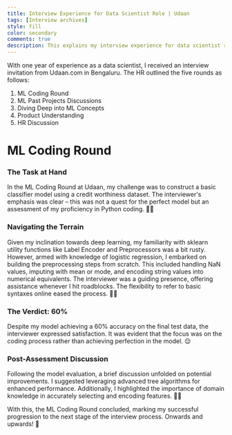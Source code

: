 ```yaml
---
title: Interview Experience for Data Scientist Role | Udaan
tags: [Interview archives]
style: fill
color: secondary
comments: true
description: This explains my interview experience for data scientist role at Udaan in detail.
---
```


With one year of experience as a data scientist, I received an interview invitation from Udaan.com in Bengaluru. The HR outlined the five rounds as follows:

1. ML Coding Round
2. ML Past Projects Discussions
3. Diving Deep into ML Concepts
4. Product Understanding
5. HR Discussion

# ML Coding Round
### The Task at Hand
In the ML Coding Round at Udaan, my challenge was to construct a basic classifier model using a credit worthiness dataset. The interviewer's emphasis was clear – this was not a quest for the perfect model but an assessment of my proficiency in Python coding. 🕵️‍♂️

### Navigating the Terrain
Given my inclination towards deep learning, my familiarity with sklearn utility functions like Label Encoder and Preprocessors was a bit rusty. However, armed with knowledge of logistic regression, I embarked on building the preprocessing steps from scratch. This included handling NaN values, imputing with mean or mode, and encoding string values into numerical equivalents. The interviewer was a guiding presence, offering assistance whenever I hit roadblocks. The flexibility to refer to basic syntaxes online eased the process. 🧙‍♂️ 

### The Verdict: 60%
Despite my model achieving a 60% accuracy on the final test data, the interviewer expressed satisfaction. It was evident that the focus was on the coding process rather than achieving perfection in the model. 😌 

### Post-Assessment Discussion
Following the model evaluation, a brief discussion unfolded on potential improvements. I suggested leveraging advanced tree algorithms for enhanced performance. Additionally, I highlighted the importance of domain knowledge in accurately selecting and encoding features. 🌲💡

With this, the ML Coding Round concluded, marking my successful progression to the next stage of the interview process. Onwards and upwards! 🚀
